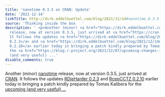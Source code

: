 ```yaml
---
title: 'nanotime 0.3.5 on CRAN: Update'
date: '2021-12-14'
linkTitle: http://dirk.eddelbuettel.com/blog/2021/12/14#nanotime_0.3.5
source: 'Thinking inside the box   '
description: ' <p>Another (minor) <a href="https://dirk.eddelbuettel.com/code/nanotime.html">nanotime</a>
  release, now at version 0.3.5, just arrived at <a href="https://cran.r-project.org">CRAN</a>.
  It follows the updates <a href="https://dirk.eddelbuettel.com/blog/2021/12/14#rdieharder_0.2.3">RDieHarder
  0.2.3</a> and <a href="https://dirk.eddelbuettel.com/blog/2021/12/14#rcppcctz_0.2.10">RcppCCTZ
  0.2.10</a> earlier today in bringing a patch kindly prepared by Tomas Kalibera for
  the <a href="https://blog.r-project.org/2021/12/07/upcoming-changes-in-r-4.2-on-windows/index.html">upcoming
  (and very useful) ...'
disable_comments: true
---
```

 <p>Another (minor) <a href="https://dirk.eddelbuettel.com/code/nanotime.html">nanotime</a> release, now at version 0.3.5, just arrived at <a href="https://cran.r-project.org">CRAN</a>. It follows the updates <a href="https://dirk.eddelbuettel.com/blog/2021/12/14#rdieharder_0.2.3">RDieHarder 0.2.3</a> and <a href="https://dirk.eddelbuettel.com/blog/2021/12/14#rcppcctz_0.2.10">RcppCCTZ 0.2.10</a> earlier today in bringing a patch kindly prepared by Tomas Kalibera for the <a href="https://blog.r-project.org/2021/12/07/upcoming-changes-in-r-4.2-on-windows/index.html">upcoming (and very useful) ...